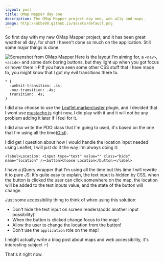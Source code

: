 ```yaml
---
layout: post
title: OMap Mapper day one
description: The OMap Mapper project day one, web a11y and maps.
image: http://abbe98.github.io/assets/default.png
---
```

So first day with my new OMap Mapper project, and it has been great weather all day, for short I haven't done so much on the application. Still some major things is done.

![Screenshot from OMap Mapper][1]
Here is the layout I'm aiming for, a `<nav>`, `<aside>` and some dark boring buttons, but they light up when you got focus or hover them :-P If you have seen some other CSS stuff that I have made to, you might know that I got my evil transitions there to.

    * {
	  -webkit-transition: .4s;
	  -moz-transition: .4s;
	  transition: .4s;
    }

I did also choose to use the [Leaflet.markercluster][2] plugin, and I decided that I wont use [mustache.js][3] right now, I did play with it and it will not be any problem adding it later if I feel for it.

I did also write the PDO class that I'm going to used, it's based on the one that I'm using all the time([Gist][4]).

I did get I question about how I would handle the location input needed using Leaflet, I will just do it the way I'm always doing it:

    <label>Location: <input type="text" value="" class="hide" name="location" /><button>Choose Location</button></label>
    
I have a jQuery wrapper that I'm using all the time but this time I will rewrite it to pure JS. It's quite easy to explain, the text input is hidden by CSS, when the button is clicked the user can click somewhere on the map, the location will be added to the text inputs value, and the state of the button will change.

Just some accessibility thing to think of when using this solution:

 - Don't hide the text input on screen readers(adds another input possibility)!
 - When the button is clicked change focus to the map!
 - Allow the user to change the location from the button!
 - Don't use the `application` role on the map!

I might actually write a blog post about maps and web accessibility, it's interesting subject :-)

That's it right now.
 
[1]: http://abbe98.github.io/assets/omapmapper2.jpg
[2]: https://github.com/Leaflet/Leaflet.markercluster
[3]: https://github.com/janl/mustache.js
[4]: https://gist.github.com/Abbe98/8862278
